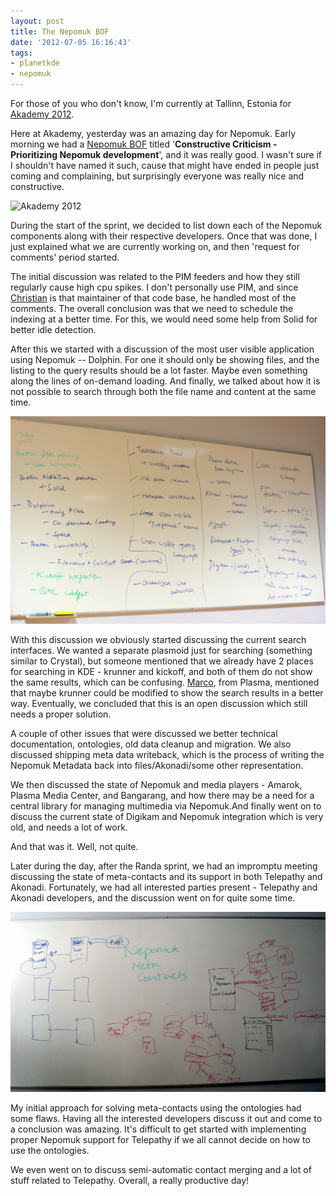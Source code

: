 ```yaml
---
layout: post
title: The Nepomuk BOF
date: '2012-07-05 16:16:43'
tags:
- planetkde
- nepomuk
---
```


For those of you who don't know, I'm currently at Tallinn, Estonia for
[Akademy 2012][].

Here at Akademy, yesterday was an amazing day for Nepomuk. Early morning
we had a [Nepomuk BOF][] titled '**Constructive Criticism - Prioritizing
Nepomuk development**', and it was really good. I wasn't sure if I
shouldn't have named it such, cause that might have ended in people just
coming and complaining, but surprisingly everyone was really nice and
constructive.

![Akademy 2012][]

During the start of the sprint, we decided to list down each of the
Nepomuk components along with their respective developers. Once that was
done, I just explained what we are currently working on, and then
'request for comments' period started.

The initial discussion was related to the PIM feeders and how they still
regularly cause high cpu spikes. I don't personally use PIM, and since
[Christian][] is that maintainer of that code base, he handled most of
the comments. The overall conclusion was that we need to schedule the
indexing at a better time. For this, we would need some help from Solid
for better idle detection.

After this we started with a discussion of the most user visible
application using Nepomuk -- Dolphin. For one it should only be showing
files, and the listing to the query results should be a lot faster.
Maybe even something along the lines of on-demand loading. And finally,
we talked about how it is not possible to search through both the file
name and content at the same time.

![The Nepomuk BOF WhiteBoard][]

With this discussion we obviously started discussing the current search
interfaces. We wanted a separate plasmoid just for searching (something
similar to Crystal), but someone mentioned that we already have 2 places
for searching in KDE - krunner and kickoff, and both of them do not show
the same results, which can be confusing. [Marco][], from Plasma,
mentioned that maybe krunner could be modified to show the search
results in a better way. Eventually, we concluded that this is an open
discussion which still needs a proper solution.

A couple of other issues that were discussed we better technical
documentation, ontologies, old data cleanup and migration. We also
discussed shipping meta data writeback, which is the process of writing
the Nepomuk Metadata back into files/Akonadi/some other representation.

We then discussed the state of Nepomuk and media players - Amarok,
Plasma Media Center, and Bangarang, and how there may be a need for a
central library for managing multimedia via Nepomuk.And finally went on
to discuss the current state of Digikam and Nepomuk integration which is
very old, and needs a lot of work.

And that was it. Well, not quite.

Later during the day, after the Randa sprint, we had an impromptu
meeting discussing the state of meta-contacts and its support in both
Telepathy and Akonadi. Fortunately, we had all interested parties
present - Telepathy and Akonadi developers, and the discussion went on
for quite some time.

![Meta Contact Whiteboard][]

My initial approach for solving meta-contacts using the ontologies had
some flaws. Having all the interested developers discuss it out and come
to a conclusion was amazing. It's difficult to get started with
implementing proper Nepomuk support for Telepathy if we all cannot
decide on how to use the ontologies.

We even went on to discuss semi-automatic contact merging and a lot of
stuff related to Telepathy. Overall, a really productive day!

  [Akademy 2012]: http://akademy2012.kde.org/
  [Nepomuk BOF]: http://community.kde.org/Akademy/2012/Wednesday
  [Akademy 2012]: /blog/images/2012/07/05/Akademy2012_imat.png
  [Christian]: http://cmollekopf.wordpress.com/
  [The Nepomuk BOF WhiteBoard]: /blog/images/2012/07/05/Akademy2012_NepomukBof.jpg
  [Marco]: http://www.notmart.org
  [Meta Contact Whiteboard]: /blog/images/2012/07/05/Akademy2012_MetaContacts.jpg
